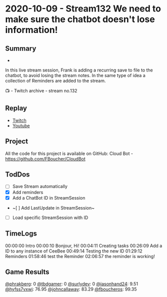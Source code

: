 
# 2020-10-09 - Stream132 We need to make sure the chatbot doesn't lose information!

## Summary
-

In this live stream session, Frank is adding a recurring save to file to the chatbot, to avoid losing the stream notes. In the same type of idea a collection of Reminders are added to the stream.

📺 - Twitch archive - stream no.132

## Replay


- [Twitch](https://www.twitch.tv/fboucheros)
- [Youtube](https://youtu.be/3KOJxXlmhFc)


Project
-------
All the code for this project is available on GitHub: Cloud Bot - https://github.com/FBoucher/CloudBot


## TodDos

- [ ] Save Stream automatically
- [X] Add reminders
- [X] Add a ChatBot ID in StreamSession
- ~[ ] Add LastUpdate in StreamSession~
- [ ] Load specific StreamSession with ID


## TimeLogs

00:00:00 Intro
00:00:10 Bonjour, Hi!
00:04:11 Creating tasks
00:26:09 Add a ID to any instance of CeeBee
00:49:14 Testing the new ID
01:29:12 Reminders
01:58:46 test the Reminder
02:06:57 the reminder is working!

## Game Results

[@phrakberg](https://www.twitch.tv/phrakberg): 0
[@tbdgamer](https://www.twitch.tv/tbdgamer): 0
[@surlydev](https://www.twitch.tv/surlydev): 0
[@jasonhand24](https://www.twitch.tv/jasonhand24): 9.51
[@hyfss7vxwj](https://www.twitch.tv/hyfss7vxwj): 76.95
[@johncallaway](https://www.twitch.tv/johncallaway): 83.29
[@fboucheros](https://www.twitch.tv/fboucheros): 99.35

